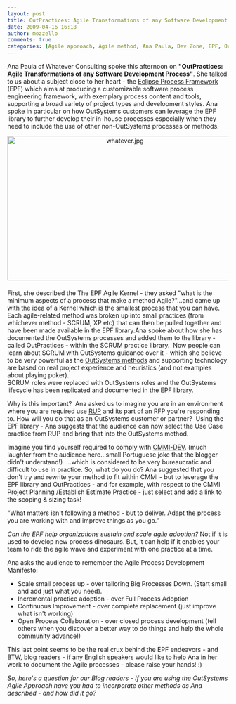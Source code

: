 ```yaml
---
layout: post
title: OutPractices: Agile Transformations of any Software Development Process
date: 2009-04-16 16:18
author: mozzello
comments: true
categories: [Agile approach, Agile method, Ana Paula, Dev Zone, EPF, OutPractice, OutSystems method, Whatever Consulting]
---
```

Ana Paula of Whatever Consulting spoke this afternoon on <b>"OutPractices: Agile Transformations of any Software Development Process"</b>. She talked to us about a subject close to her heart - the <a href="http://www.eclipse.org/epf/">Eclipse Process Framework</a> (EPF) which aims at producing a customizable software process engineering framework, with exemplary process content and tools, supporting a broad variety of project types and development styles. <!--more-->Ana spoke in particular on how OutSystems customers can leverage the EPF library to further develop their in-house processes especially when they need to include the use of other non-OutSystems processes or methods.
<div></div>
<div><span class="mt-enclosure mt-enclosure-image" style="display: inline;"><img class="mt-image-center" style="margin: 0pt auto 20px; text-align: center; display: block;" alt="whatever.jpg" src="https://www.outsystems.com/blog/wp-content/uploads/2009/04/whatever2.jpg" width="520" height="329" /></span>First, she described the The EPF Agile Kernel - they asked "what is the minimum aspects of a process that make a method Agile?"...and came up with the idea of a Kernel which is the smallest process that you can have. Each agile-related method was broken up into small practices (from whichever method - SCRUM, XP etc) that can then be pulled together and have been made available in the EPF library.Ana spoke about how she has documented the OutSystems processes and added them to the library - called OutPractices - within the SCRUM practice library.  Now people can learn about SCRUM with OutSystems guidance over it - which she believe to be very powerful as the <a href="http://www.outsystems.com/agile/GetResource.aspx?ResourceName=8_Agile_Stages_WhitePaper">OutSystems methods</a> and supporting technology are based on real project experience and heuristics (and not examples about playing poker).

</div>
SCRUM roles were replaced with OutSystems roles and the OutSystems lifecycle has been replicated and documented in the EPF library.

Why is this important?  Ana asked us to imagine you are in an environment where you are required use <a href="http://en.wikipedia.org/wiki/IBM_Rational_Unified_Process">RUP</a> and its part of an RFP you're responding to. How will you do that as an OutSystems customer or partner?  Using the EPF library - Ana suggests that the audience can now select the Use Case practice from RUP and bring that into the OutSystems method.

Imagine you find yourself required to comply with <a href="http://www.sei.cmu.edu/publications/documents/06.reports/06tr008.html">CMMI-DEV</a>. (much laughter from the audience here...small Portuguese joke that the blogger didn't understand!)  ...which is considered to be very bureaucratic and difficult to use in practice. So, what do you do? Ana suggested that you don't try and rewrite your method to fit within CMMI - but to leverage the EPF library and OutPractices - and for example, with respect to the CMMI Project Planning /Establish Estimate Practice - just select and add a link to the scoping &amp; sizing task!

"What matters isn't following a method - but to deliver. Adapt the process you are working with and improve things as you go."

<i>Can the EPF help organizations sustain and scale agile adoption?</i> Not if it is used to develop new process dinosaurs. But, it can help if it enables your team to ride the agile wave and experiment with one practice at a time.

Ana asks the audience to remember the Agile Process Development Manifesto:
<ul>
	<li>Scale small process up - over tailoring Big Processes Down. (Start small and add just what you need).</li>
	<li>Incremental practice adoption - over Full Process Adoption</li>
	<li>Continuous Improvement - over complete replacement (just improve what isn't working)</li>
	<li>Open Process Collaboration - over closed process development (tell others when you discover a better way to do things and help the whole community advance!)</li>
</ul>
This last point seems to be the real crux behind the EPF endeavors - and BTW, blog readers - if any English speakers would like to help Ana in her work to document the Agile processes - please raise your hands! :)

<i>So, here's a question for our Blog readers - If you are using the OutSystems Agile Approach have you had to incorporate other methods as Ana described - and how did it go?</i>

&nbsp;
